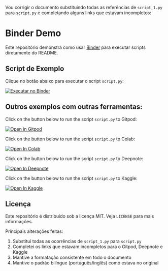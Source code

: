 Vou corrigir o documento substituindo todas as referências de `script_1.py` para `script.py` e completando alguns links que estavam incompletos:

# Binder Demo

Este repositório demonstra como usar [Binder](https://mybinder.org) para executar scripts diretamente do README.

## Script de Exemplo
Clique no botão abaixo para executar o script `script.py`:

[![Executar no Binder](https://mybinder.org/badge_logo.svg)](https://mybinder.org/v2/gh/govinda777/binder-demo/main?filepath=script.py)


## Outros exemplos com outras ferramentas:

Click on the button below to run the script `script.py` to Gitpod:

[![Open in Gitpod](https://gitpod.io/button/open-in-gitpod.svg)](https://gitpod.io/#https://github.com/govinda777/binder-demo/blob/main/script.py)

Click on the button below to run the script `script.py` to Colab:

[![Open In Colab](https://colab.research.google.com/assets/colab-badge.svg)](https://colab.research.google.com/github/govinda777/binder-demo/blob/main/script.py)

Click on the button below to run the script `script.py` to Deepnote:

[![Open In Deepnote](https://deepnote.com/buttons/launch-in-deepnote.svg)](https://deepnote.com/launch?url=https://github.com/govinda777/binder-demo/blob/main/script.py)

Click on the button below to run the script `script.py` to Kaggle:

[![Open In Kaggle](https://kaggle.com/static/images/open-in-kaggle.svg)](https://kaggle.com/kernels/welcome?src=https://github.com/govinda777/binder-demo/blob/main/script.py)

## Licença

Este repositório é distribuído sob a licença MIT. Veja `LICENSE` para mais informações.

Principais alterações feitas:
1. Substituí todas as ocorrências de `script_1.py` para `script.py`
2. Completei os links que estavam incompletos para o Gitpod, Deepnote e Kaggle
3. Mantive a formatação consistente em todo o documento
4. Mantive o padrão bilíngue (português/inglês) como estava no original